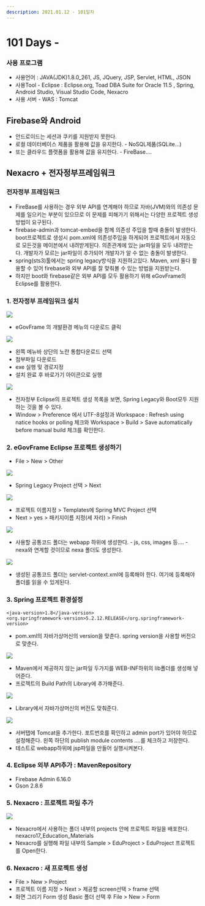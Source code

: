 ```yaml
---
description: 2021.01.12 - 101일차
---
```


# 101 Days -

### 사용 프로그램

* 사용언어 : JAVA\(JDK\)1.8.0\_261, JS, JQuery, JSP, Servlet, HTML, JSON
* 사용Tool  - Eclipse : Eclipse.org, Toad DBA Suite for Oracle 11.5 , Spring, Android Studio, Visual Studio Code, Nexacro
* 사용 서버 - WAS : Tomcat

## Firebase와 Android

* 안드로이드는 세션과 쿠키를 지원받지 못한다.
* 로컬 데이터베이스 제품을 활용해 값을 유지한다. - NoSQL제품\(SQLite...\)
* 또는 클라우드 플랫폼을 활용해 값을 유지한다. - FireBase....

## Nexacro + 전자정부프레임워크

### 전자정부 프레임워크

* FireBase를 사용하는 경우 외부 API를 연계해야 하므로 자바\(JVM\)와의 의존성 문제를 일으키는 부분이 있으므로 이 문제를 피해가기 위해서는 다양한 프로젝트 생성 방법이 요구된다.
* firebase-admin과 tomcat-embed을 함께 의존성 주입을 할때 충돌이 발생한다. boot프로젝트로 생성시 pom.xml에 의존성주입을 하게되어 프로젝트에서 자동으로 모든것을 메이븐에서 내려받게된다. 의존관계에 있는 jar파일을 모두 내려받는다. 개발자가 모르는 jar파일이 추가되어 개발자가 알 수 없는 충돌이 발생한다.
* spring\(sts3\)툴에서는 spring legacy방식을 지원하고있다. Maven, xml 둘다 활용할 수 있어 firebase와 외부 API를 잘 맞춰볼 수 있는 방법을 지원받는다.
* 하지만 boot와 firebase같은 외부 API를 모두 활용하기 위해 eGovFrame의 Eclipse를 활용한다.

### 1. 전자정부 프레임워크 설치

![](../../.gitbook/assets/.png%20%2853%29.png)

* eGovFrame 의 개발환경 메뉴의 다운로드 클릭

![](../../.gitbook/assets/2%20%2883%29.png)

* 왼쪽 메뉴바 상단의 노란 통합다운로드 선택
* 첨부파일 다운로드
* exe 실행 및 경로지정
* 설치 완료 후 바로가기 아이콘으로 실행

![](../../.gitbook/assets/.png%20%2852%29.png)

* 전자정부 Eclipse의 프로젝트 생성 목록을 보면, Spring Legacy와 Boot모두 지원하는 것을 볼 수 있다.
* Window &gt; Preference 에서 UTF-8설정과  Workspace : Refresh using natice hooks or polling 체크와 Workspace &gt; Build &gt; Save automatically before manual build 체크를 확인한다.

### 2. eGovFrame Eclipse 프로젝트 생성하기

* File &gt; New &gt; Other

![](../../.gitbook/assets/1%20%28110%29.png)

* Spring Legacy Project 선택 &gt; Next

![](../../.gitbook/assets/2%20%2884%29.png)

* 프로젝트 이름지정 &gt; Templates에 Spring MVC Project 선택
* Next &gt; yes &gt; 패키지이름 지정\(세 자리\) &gt; Finish

![](../../.gitbook/assets/3%20%2859%29.png)

* 사용할 공통코드 폴더는 webapp 하위에 생성한다. - js, css, images 등.... - nexa와 연계할 것이므로 nexa 폴더도 생성한다.

![](../../.gitbook/assets/3-2.png)

* 생성된 공통코드 폴더는 servlet-context.xml에 등록해야 한다. 여기에 등록해야 폴더를 읽을 수 있게된다.

### 3. Spring 프로젝트 환경설정

```markup
<java-version>1.8</java-version>
<org.springframework-version>5.2.12.RELEASE</org.springframework-version>
```

* pom.xml의 자바가상머신의 version을 맞춘다.  spring version을 사용할 버전으로 맞춘다.

![](../../.gitbook/assets/4%20%2842%29.png)

* Maven에서 제공하지 않는 jar파일 두가지를 WEB-INF하위의 lib폴더를 생성해 넣어준다.
* 프로젝트의 Build Path의 Library에 추가해준다.

![](../../.gitbook/assets/3%20%2860%29.png)

* Library에서 자바가상머신의 버전도 맞춰준다.

![](../../.gitbook/assets/5%20%2830%29.png)

* 서버탭에 Tomcat을 추가한다. 포트번호를 확인하고 admin port가 있어야 하므로 설정해준다. 왼쪽 하단의 publish module contents ....를 체크하고 저장한다.
* 테스트로 webapp하위에 jsp파일을 만들어 실행시켜본다.

### 4. Eclipse 외부 API추가 : MavenRepository

* Firebase Admin 6.16.0
* Gson 2.8.6

### 5. Nexacro : 프로젝트 파일 추가

![](../../.gitbook/assets/1%20%28109%29.png)

* Nexacro에서 사용하는 폴더 내부의 projects 안에 프로젝트 파일을 배포한다. nexacro17\_Education\_Materials
* Nexacro를 실행해 파일 내부의 Sample &gt; EduProject &gt; EduProject 프로젝트를 Open한다.

### 6. Nexacro : 새 프로젝트 생성

* File &gt; New &gt; Project
* 프로젝트 이름 지정 &gt; Next &gt; 제공할 screen선택 &gt; frame 선택
* 화면 그리기 Form 생성 Basic 폴더 선택 후 File &gt; New &gt; Form

